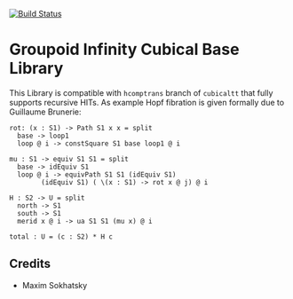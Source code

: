 [![Build Status](https://travis-ci.org/groupoid/hcomp.svg?branch=master)](https://travis-ci.org/groupoid/hcomp)

Groupoid Infinity Cubical Base Library
======================================

This Library is compatible with `hcomptrans` branch of `cubicaltt` that fully supports recursive HITs.
As example Hopf fibration is given formally due to Guillaume Brunerie:

```
rot: (x : S1) -> Path S1 x x = split
  base -> loop1
  loop @ i -> constSquare S1 base loop1 @ i

mu : S1 -> equiv S1 S1 = split
  base -> idEquiv S1
  loop @ i -> equivPath S1 S1 (idEquiv S1)
        (idEquiv S1) ( \(x : S1) -> rot x @ j) @ i

H : S2 -> U = split
  north -> S1
  south -> S1
  merid x @ i -> ua S1 S1 (mu x) @ i

total : U = (c : S2) * H c
```

Credits
-------

* Maxim Sokhatsky

